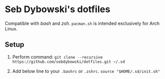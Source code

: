 # Seb Dybowski's dotfiles
Compatible with *bash* and *zsh*. `pacman.sh` is intended exclusively for Arch Linux.

## Setup
1. Perform command:
`git clone --recursive https://github.com/sebdybowski/dotfiles.git ~/.sd`

2. Add below line to your `.bashrc` or `.zshrc`.
`source "$HOME/.sd/init.sh"`
